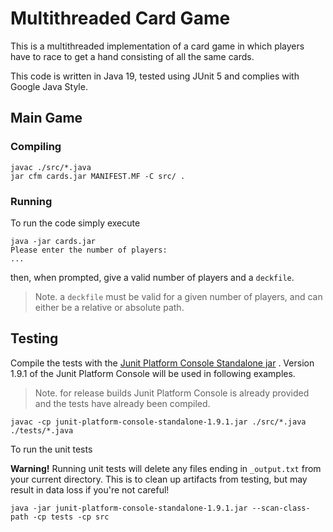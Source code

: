 # Multithreaded Card Game

This is a multithreaded implementation of a card game in which players have to race to get a hand
consisting of all the same cards.

This code is written in Java 19, tested using JUnit 5 and complies with Google Java Style.

## Main Game

### Compiling

```shell
javac ./src/*.java
jar cfm cards.jar MANIFEST.MF -C src/ .
```

### Running

To run the code simply execute

```shell
java -jar cards.jar
Please enter the number of players:
...
```

then, when prompted, give a valid number of players and a `deckfile`.

> Note. a `deckfile` must be valid for a given number of players, and can either
> be a relative or absolute path.

## Testing

Compile the tests with
the [Junit Platform Console Standalone jar](https://repo1.maven.org/maven2/org/junit/platform/junit-platform-console-standalone/)
.
Version 1.9.1 of the Junit Platform Console will be used in following examples.

> Note. for release builds Junit Platform Console is already provided and the tests
> have already been compiled.

```shell
javac -cp junit-platform-console-standalone-1.9.1.jar ./src/*.java ./tests/*.java
```

To run the unit tests

**Warning!** Running unit tests will delete any files ending in `_output.txt` from
your current directory. This is to clean up artifacts from testing, but may
result in data loss if you're not careful!

```shell
java -jar junit-platform-console-standalone-1.9.1.jar --scan-class-path -cp tests -cp src
```

